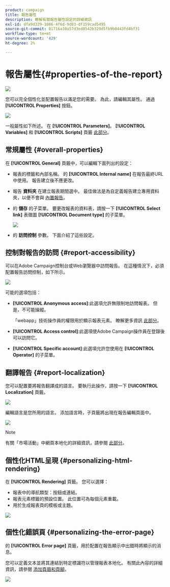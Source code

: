 ```yaml
---
product: campaign
title: 報吿屬性
description: 瞭解有關報告屬性設定的詳細資訊
exl-id: dfa9d329-1086-4f6d-9d03-df159cad5495
source-git-commit: 81716a30a57d3ed8542b329d5fb9b0443fd4bf31
workflow-type: tm+mt
source-wordcount: '429'
ht-degree: 2%

---
```


# 報吿屬性{#properties-of-the-report}

![](../../assets/common.svg)

您可以完全個性化並配置報告以滿足您的需要。 為此，請編輯其屬性。 通過 **[!UICONTROL Properties]** 按鈕。

![](assets/s_ncs_advuser_report_properties_01.png)

一般屬性如下所述。 在 **[!UICONTROL Parameters]**。 **[!UICONTROL Variables]** 和 **[!UICONTROL Scripts]** 頁籤 [此部分](../../reporting/using/advanced-functionalities.md)。

## 常規屬性 {#overall-properties}

在 **[!UICONTROL General]** 頁籤中，可以編輯下面列出的設定：

* 報表的標籤和內部名稱。 的 **[!UICONTROL Internal name]** 在報告最終URL中使用。 報告建立後不應更改。

* 報告 **資料夾** 在建立報表期間選中。 最佳做法是為自定義報告建立專用資料夾，以便不會與 [內置報告](../../reporting/using/about-campaign-built-in-reports.md)。

* 的 **儲存** 的子菜單。 要更改報表的資料表，請按一下 **[!UICONTROL Select link]** 表徵圖 **[!UICONTROL Document type]** 的子菜單。

   ![](assets/s_ncs_advuser_report_properties_02.png)

* 的 **訪問控制** 參數。 下面介紹了這些設定。

## 控制對報告的訪問 {#report-accessibility}

可以在Adobe Campaign控制台或Web瀏覽器中訪問報告。 在這種情況下，必須配置報告訪問控制，如下所示。

![](assets/s_ncs_advuser_report_properties_02b.png)

可能的選項包括：

* **[!UICONTROL Anonymous access]**:此選項允許無限制地訪問報表。 但是，不可能操縱。

   「webapp」技術操作員的權限用於顯示報表元素。 瞭解更多資訊 [此部分](../../platform/using/access-management-operators.md)。

* **[!UICONTROL Access control]**:此選項使Adobe Campaign操作員在登錄後可以訪問它。
* **[!UICONTROL Specific account]**:此選項允許您使用在 **[!UICONTROL Operator]** 的子菜單。

## 翻譯報告 {#report-localization}

您可以配置要將報告翻譯成的語言。 要執行此操作，請按一下 **[!UICONTROL Localization]** 頁籤。

![](assets/s_ncs_advuser_report_properties_06.png)

編輯語言是您所用的語言。 添加語言時，子頁籤將出現在報告編輯頁面中。

![](assets/s_ncs_advuser_report_properties_05a.png)

>[!NOTE]
>
>有關「市場活動」中網頁本地化的詳細資訊，請參閱 [此部分](../../web/using/translating-a-web-form.md)。

## 個性化HTML呈現 {#personalizing-html-rendering}

在 **[!UICONTROL Rendering]** 頁籤。 您可以選擇：

* 報表中的導航類型：按鈕或連結。
* 報表元素標籤的預設位置。 此位置可為每個元素重載。
* 用於生成報表頁的模板或主題。

![](assets/s_ncs_advuser_report_properties_08.png)

## 個性化錯誤頁 {#personalizing-the-error-page}

的 **[!UICONTROL Error page]** 頁籤，用於配置在報告顯示中出錯時將顯示的消息。

您可以定義文本並將其連結到特定標識符以管理報表本地化。 有關此內容的詳細資訊，請參閱 [添加頁眉和頁腳](../../reporting/using/element-layout.md#adding-a-header-and-a-footer)。

![](assets/s_ncs_advuser_report_properties_11.png)
